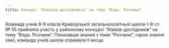 ```yaml
---
title: Конкурс "Хіміків-дослідників" на тему "Вода. Розчини"
---
```


Команда учнів 8-9 класів Криворізької загальноосвітньої школи I-III ст. № 55 прийняла участь у районному конкурсі “Хіміків-дослідників” на тему “Вода. Розчини”. Показавши знання з теми “Розчини”, гарне знання хімії, команда учнів школи отримали II місце.

<slideshow id="_/72157648765171350" />
